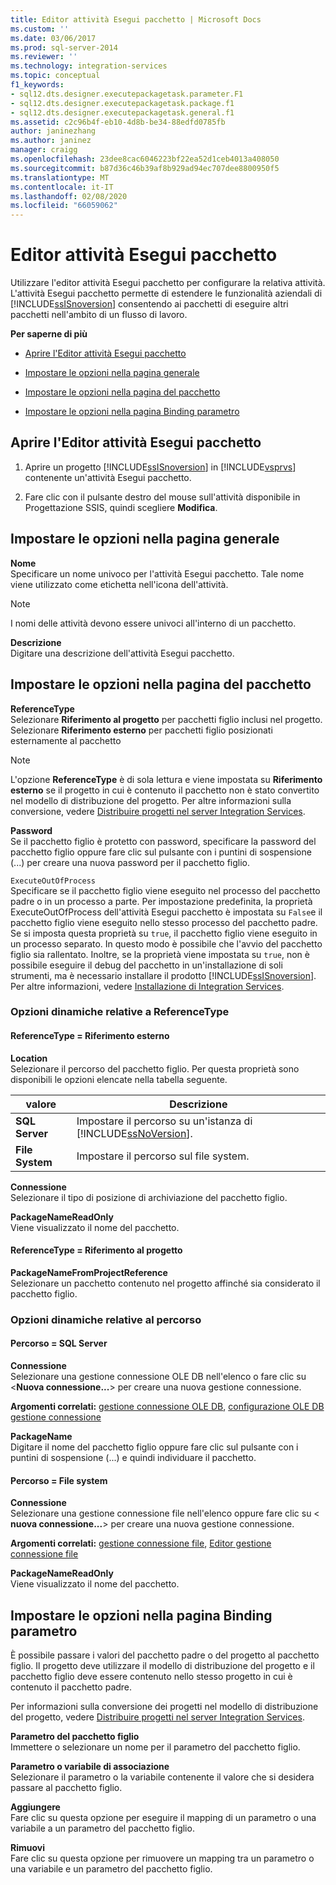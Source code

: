 ```yaml
---
title: Editor attività Esegui pacchetto | Microsoft Docs
ms.custom: ''
ms.date: 03/06/2017
ms.prod: sql-server-2014
ms.reviewer: ''
ms.technology: integration-services
ms.topic: conceptual
f1_keywords:
- sql12.dts.designer.executepackagetask.parameter.F1
- sql12.dts.designer.executepackagetask.package.f1
- sql12.dts.designer.executepackagetask.general.f1
ms.assetid: c2c96b4f-eb10-4d8b-be34-88edfd0785fb
author: janinezhang
ms.author: janinez
manager: craigg
ms.openlocfilehash: 23dee8cac6046223bf22ea52d1ceb4013a408050
ms.sourcegitcommit: b87d36c46b39af8b929ad94ec707dee8800950f5
ms.translationtype: MT
ms.contentlocale: it-IT
ms.lasthandoff: 02/08/2020
ms.locfileid: "66059062"
---
```

# <a name="execute-package-task-editor"></a>Editor attività Esegui pacchetto
  Utilizzare l'editor attività Esegui pacchetto per configurare la relativa attività. L'attività Esegui pacchetto permette di estendere le funzionalità aziendali di [!INCLUDE[ssISnoversion](../includes/ssisnoversion-md.md)] consentendo ai pacchetti di eseguire altri pacchetti nell'ambito di un flusso di lavoro.  
  
 **Per saperne di più**  
  
-   [Aprire l'Editor attività Esegui pacchetto](#open)  
  
-   [Impostare le opzioni nella pagina generale](#general)  
  
-   [Impostare le opzioni nella pagina del pacchetto](#package)  
  
-   [Impostare le opzioni nella pagina Binding parametro](#parameter)  
  
##  <a name="open"></a>Aprire l'Editor attività Esegui pacchetto  
  
1.  Aprire un progetto [!INCLUDE[ssISnoversion](../includes/ssisnoversion-md.md)] in [!INCLUDE[vsprvs](../includes/vsprvs-md.md)] contenente un'attività Esegui pacchetto.  
  
2.  Fare clic con il pulsante destro del mouse sull'attività disponibile in Progettazione SSIS, quindi scegliere **Modifica**.  
  
##  <a name="general"></a>Impostare le opzioni nella pagina generale  
 **Nome**  
 Specificare un nome univoco per l'attività Esegui pacchetto. Tale nome viene utilizzato come etichetta nell'icona dell'attività.  
  
> [!NOTE]  
>  I nomi delle attività devono essere univoci all'interno di un pacchetto.  
  
 **Descrizione**  
 Digitare una descrizione dell'attività Esegui pacchetto.  
  
##  <a name="package"></a>Impostare le opzioni nella pagina del pacchetto  
 **ReferenceType**  
 Selezionare **Riferimento al progetto** per pacchetti figlio inclusi nel progetto. Selezionare **Riferimento esterno** per pacchetti figlio posizionati esternamente al pacchetto  
  
> [!NOTE]  
>  L'opzione **ReferenceType** è di sola lettura e viene impostata su **Riferimento esterno** se il progetto in cui è contenuto il pacchetto non è stato convertito nel modello di distribuzione del progetto. Per altre informazioni sulla conversione, vedere [Distribuire progetti nel server Integration Services](../../2014/integration-services/deploy-projects-to-integration-services-server.md).  
  
 **Password**  
 Se il pacchetto figlio è protetto con password, specificare la password del pacchetto figlio oppure fare clic sul pulsante con i puntini di sospensione (...) per creare una nuova password per il pacchetto figlio.  
  
 `ExecuteOutOfProcess`  
 Specificare se il pacchetto figlio viene eseguito nel processo del pacchetto padre o in un processo a parte. Per impostazione predefinita, la proprietà ExecuteOutOfProcess dell'attività Esegui pacchetto è impostata su `False`e il pacchetto figlio viene eseguito nello stesso processo del pacchetto padre. Se si imposta questa proprietà su `true`, il pacchetto figlio viene eseguito in un processo separato. In questo modo è possibile che l'avvio del pacchetto figlio sia rallentato. Inoltre, se la proprietà viene impostata su `true`, non è possibile eseguire il debug del pacchetto in un'installazione di soli strumenti, ma è necessario installare il prodotto [!INCLUDE[ssISnoversion](../includes/ssisnoversion-md.md)]. Per altre informazioni, vedere [Installazione di Integration Services](install-windows/install-integration-services.md).  
  
### <a name="referencetype-dynamic-options"></a>Opzioni dinamiche relative a ReferenceType  
  
#### <a name="referencetype--external-reference"></a>ReferenceType = Riferimento esterno  
 **Location**  
 Selezionare il percorso del pacchetto figlio. Per questa proprietà sono disponibili le opzioni elencate nella tabella seguente.  
  
|valore|Descrizione|  
|-----------|-----------------|  
|**SQL Server**|Impostare il percorso su un'istanza di [!INCLUDE[ssNoVersion](../includes/ssnoversion-md.md)].|  
|**File System**|Impostare il percorso sul file system.|  
  
 **Connessione**  
 Selezionare il tipo di posizione di archiviazione del pacchetto figlio.  
  
 **PackageNameReadOnly**  
 Viene visualizzato il nome del pacchetto.  
  
#### <a name="referencetype--project-reference"></a>ReferenceType = Riferimento al progetto  
 **PackageNameFromProjectReference**  
 Selezionare un pacchetto contenuto nel progetto affinché sia considerato il pacchetto figlio.  
  
### <a name="location-dynamic-options"></a>Opzioni dinamiche relative al percorso  
  
#### <a name="location--sql-server"></a>Percorso = SQL Server  
 **Connessione**  
 Selezionare una gestione connessione OLE DB nell'elenco o fare clic su \<**Nuova connessione...**> per creare una nuova gestione connessione.  
  
 **Argomenti correlati:** [gestione connessione OLE DB](connection-manager/ole-db-connection-manager.md), [configurazione OLE DB gestione connessione](../../2014/integration-services/configure-ole-db-connection-manager.md)  
  
 **PackageName**  
 Digitare il nome del pacchetto figlio oppure fare clic sul pulsante con i puntini di sospensione (...) e quindi individuare il pacchetto.  
  
#### <a name="location--file-system"></a>Percorso = File system  
 **Connessione**  
 Selezionare una gestione connessione file nell'elenco oppure fare clic su \< **nuova connessione...**> per creare una nuova gestione connessione.  
  
 **Argomenti correlati:** [gestione connessione file](connection-manager/file-connection-manager.md), [Editor gestione connessione file](../../2014/integration-services/file-connection-manager-editor.md)  
  
 **PackageNameReadOnly**  
 Viene visualizzato il nome del pacchetto.  
  
##  <a name="parameter"></a>Impostare le opzioni nella pagina Binding parametro  
 È possibile passare i valori del pacchetto padre o del progetto al pacchetto figlio. Il progetto deve utilizzare il modello di distribuzione del progetto e il pacchetto figlio deve essere contenuto nello stesso progetto in cui è contenuto il pacchetto padre.  
  
 Per informazioni sulla conversione dei progetti nel modello di distribuzione del progetto, vedere [Distribuire progetti nel server Integration Services](../../2014/integration-services/deploy-projects-to-integration-services-server.md).  
  
 **Parametro del pacchetto figlio**  
 Immettere o selezionare un nome per il parametro del pacchetto figlio.  
  
 **Parametro o variabile di associazione**  
 Selezionare il parametro o la variabile contenente il valore che si desidera passare al pacchetto figlio.  
  
 **Aggiungere**  
 Fare clic su questa opzione per eseguire il mapping di un parametro o una variabile a un parametro del pacchetto figlio.  
  
 **Rimuovi**  
 Fare clic su questa opzione per rimuovere un mapping tra un parametro o una variabile e un parametro del pacchetto figlio.  
  
  
